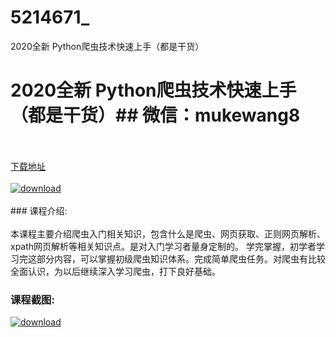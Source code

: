 # 5214671_
2020全新 Python爬虫技术快速上手（都是干货）
# 2020全新 Python爬虫技术快速上手（都是干货）## 微信：mukewang8
<br/></br>[下载地址](http://www.36tz.cn/article/5214671 "下载地址")
<br/></br>[![download](http://36tz.cn/muke_img/2020_07_1-99-300x207.png "下载地址")](http://www.36tz.cn/article/5214671 "下载地址")
<br/></br>### 课程介绍:<br/></br>本课程主要介绍爬虫入门相关知识，包含什么是爬虫、网页获取、正则网页解析、xpath网页解析等相关知识点。是对入门学习者量身定制的。
学完掌握，初学者学习完这部分内容，可以掌握初级爬虫知识体系。完成简单爬虫任务。对爬虫有比较全面认识，为以后继续深入学习爬虫，打下良好基础。

### 课程截图:
[![download](http://36tz.cn/muke_img/2020_07_2-100.png "下载地址")](http://www.36tz.cn/article/5214671 "下载地址")
